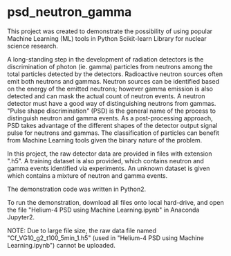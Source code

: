 # psd_neutron_gamma

This project was created to demonstrate the possibility of using popular Machine Learning (ML) tools in Python Scikit-learn Library for nuclear science research. 

A long-standing step in the development of radiation detectors is the discrimination of photon (ie. gamma) particles from neutrons among the total particles detected by the detectors. Radioactive neutron sources often emit both neutrons and gammas. Neutron sources can be identified based on the energy of the emitted neutrons; however gamma emission is also detected and can mask the actual count of neutron events. A neutron detector must have a good way of distinguishing neutrons from gammas.
"Pulse shape discrimination" (PSD) is the general name of the process to distinguish neutron and gamma events. As a post-processing approach, PSD takes advantage of the different shapes of the detector output signal pulse for neutrons and gammas. The classification of particles can benefit from Machine Learning tools given the binary nature of the problem. 

In this project, the raw detector data are provided in files with extension ".h5". A training dataset is also provided, which contains neutron and gamma events identified via experiments. An unknown dataset is given which contains a mixture of neutron and gamma events. 

The demonstration code was written in Python2. 

To run the demonstration, download all files onto local hard-drive, and open the file "Helium-4 PSD using Machine Learning.ipynb" in Anaconda Jupyter2. 

NOTE: Due to large file size, the raw data file named "Cf_VG10_g2_t100_5min_1.h5" (used in "Helium-4 PSD using Machine Learning.ipynb") cannot be uploaded.
